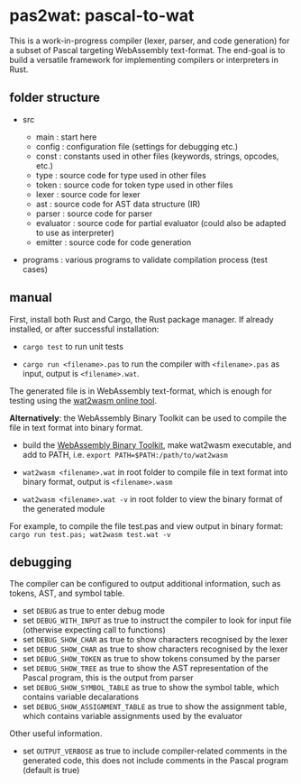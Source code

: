 # pas2wat: pascal-to-wat

This is a work-in-progress compiler (lexer, parser, and code generation) for a subset of Pascal targeting WebAssembly text-format. The end-goal is to build a versatile framework for implementing compilers or interpreters in Rust.

## folder structure

- src
    - main : start here
    - config : configuration file (settings for debugging etc.)
    - const : constants used in other files (keywords, strings, opcodes, etc.)
    - type : source code for type used in other files
    - token : source code for token type used in other files
    - lexer : source code for lexer
    - ast : source code for AST data structure (IR)
    - parser : source code for parser
    - evaluator : source code for partial evaluator (could also be adapted to use as interpreter)
    - emitter : source code for code generation

- programs : various programs to validate compilation process (test cases)

## manual

First, install both Rust and Cargo, the Rust package manager. If already installed, or after successful installation:

- `cargo test` to run unit tests

- `cargo run <filename>.pas` to run the compiler with `<filename>.pas` as input, output is `<filename>.wat`.

The generated file is in WebAssembly text-format, which is enough for testing using the [wat2wasm online tool](https://webassembly.github.io/wabt/demo/wat2wasm/).

**Alternatively**: the WebAssembly Binary Toolkit can be used to compile the file in text format into binary format.

- build the [WebAssembly Binary Toolkit](https://github.com/WebAssembly/wabt), make wat2wasm executable, and add to PATH, i.e. `export PATH=$PATH:/path/to/wat2wasm`

- `wat2wasm <filename>.wat` in root folder to compile file in text format into binary format, output is `<filename>.wasm`
    
- `wat2wasm <filename>.wat -v` in root folder to view the binary format of the generated module

For example, to compile the file test.pas and view output in binary format: `cargo run test.pas; wat2wasm test.wat -v`

## debugging

The compiler can be configured to output additional information, such as tokens, AST, and symbol table.

- set `DEBUG` as true to enter debug mode
- set `DEBUG_WITH_INPUT` as true to instruct the compiler to look for input file (otherwise expecting call to functions)
- set `DEBUG_SHOW_CHAR` as true to show characters recognised by the lexer
- set `DEBUG_SHOW_CHAR` as true to show characters recognised by the lexer
- set `DEBUG_SHOW_TOKEN` as true to show tokens consumed by the parser
- set `DEBUG_SHOW_TREE` as true to show the AST representation of the Pascal program, this is the output from parser
- set `DEBUG_SHOW_SYMBOL_TABLE` as true to show the symbol table, which contains variable decalarations
- set `DEBUG_SHOW_ASSIGNMENT_TABLE` as true to show the assignment table, which contains variable assignments used by the evaluator

Other useful information.

- set `OUTPUT_VERBOSE` as true to include compiler-related comments in the generated code, this does not include comments in the Pascal program (default is true)